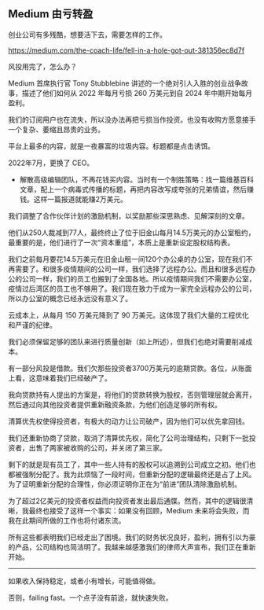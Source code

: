 ## Medium 由亏转盈

创业公司有多残酷，想要活下去，需要怎样的工作。

https://medium.com/the-coach-life/fell-in-a-hole-got-out-381356ec8d7f

风投用完了，怎么办？

Medium 首席执行官 Tony Stubblebine 讲述的一个绝对引人入胜的创业战争故事，描述了他们如何从 2022 年每月亏损 260 万美元到自 2024 年中期开始每月盈利。

我们的订阅用户也在流失，所以没办法再把亏损当作投资。也没有收购方愿意接手一个复杂、萎缩且昂贵的业务。

平台上最多的内容，就是一夜暴富的垃圾内容。标题都是点击诱饵。

2022年7月，更换了 CEO。

- 解散高级编辑团队，不再花钱买内容。当时有一个制胜策略：找一篇维基百科文章，配上一个病毒式传播的标题，再把内容改写成夸张的兄弟情谊，然后赚钱。这样一篇报道就能赚2万美元。

我们调整了合作伙伴计划的激励机制，以奖励那些深思熟虑、见解深刻的文章。

他们从250人裁减到77人，最终终止了位于旧金山每月14.5万美元的办公室租约，最重要的是，他们进行了一次“资本重组”，本质上是重新设定股权结构表。

我们之前每月要花14.5万美元在旧金山租一间120个办公桌的办公室，现在我们不再需要了。和很多疫情期间的公司一样，我们选择了远程办公。而且和很多远程办公的公司一样，我们的员工也搬到了全国各地。所以疫情期间我们不需要办公室，疫情过后湾区的员工也不够用了。我们现在致力于成为一家完全远程办公的公司，所以办公室的概念已经永远没有意义了。

云成本上，从每月 150 万美元降到了 90 万美元。这体现了我们大量的工程优化和严谨的纪律。

我们必须保留足够的团队来进行质量创新（如上所述），但我们也绝对需要削减成本。

有一部分风投是借款。我们欠那些投资者3700万美元的逾期贷款。各位，从账面上看，这意味着我们已经破产了。

我向贷款持有人提出的方案是，将他们的贷款转换为股权，否则管理层就会离开，然后通过向其他投资者提供重新融资条款，为他们创造足够的所有权。

清算优先权使得投资者，有极大的动力让公司破产，因为他们可以优先拿回钱。

我们还重新协商了贷款，取消了清算优先权，简化了公司治理结构，只剩下一批投资者，出售了两家被收购的公司，并关闭了第三家。

剩下的就是现有员工了，其中一些人持有的股权可以追溯到公司成立之初。他们也都被强制分配了。我为此烦恼了一段时间，但重新分配的逻辑最终还是占了上风。为了证明重新分配的合理性，你必须证明你正在为“前进”团队清除激励机制。

为了超过2亿美元的投资者权益而向投资者发出最后通牒。然而，其中的逻辑很清晰，我最终也接受了这样一个事实：如果没有回顾，Medium 未来将会失败，而我在此期间所做的工作也将付诸东流。

所有这些都表明我们已经走出了困境。我们的财务状况良好，盈利，拥有引以为豪的产品，公司结构也简洁明了。我越来越感激我们的律师大声宣布，我们正在重新开始。

---

如果收入保持稳定，或者小有增长，可能值得做。

否则，failing fast。一个点子没有前途，就快速失败。
